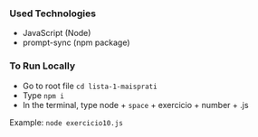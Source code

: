 ### Used Technologies

- JavaScript (Node)
- prompt-sync (npm package)

### To Run Locally

- Go to root file `cd lista-1-maisprati`
- Type `npm i`
- In the terminal, type node + `space` + exercicio + number + .js

Example: `node exercicio10.js`
